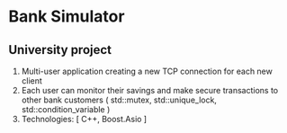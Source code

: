# Bank Simulator

## University project
1. Multi-user application creating a new TCP connection for each new client
2. Each user can monitor their savings and make secure transactions to other bank customers ( std::mutex, std::unique_lock, std::condition_variable )
3. Technologies: [ C++, Boost.Asio ]
